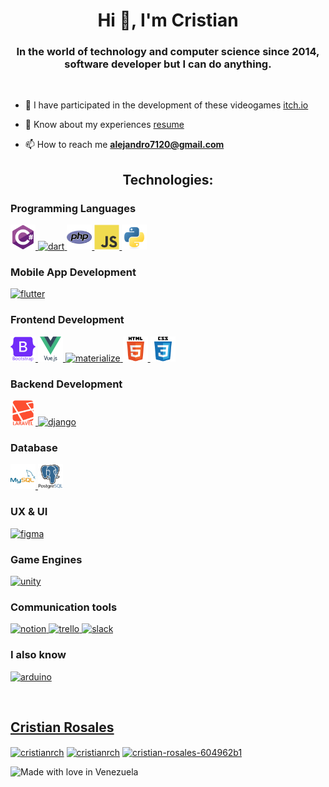 <h1 align="center">Hi 👋, I'm Cristian</h1>
<h3 align="center">In the world of technology and computer science since 2014, software developer but I can do anything.</h3>
<br/>

- 👾 I have participated in the development of these videogames [itch.io](https://cristian-rosales.itch.io/)

- 📄 Know about my experiences [resume](https://1drv.ms/b/s!Ak1wNAbHaGaNgqcf92uscLS1bty8Ig?e=gwfEgW)

- 📫 How to reach me **alejandro7120@gmail.com**

<h2 align="center">Technologies:</h2>

<h3 align="left">Programming Languages</h3>

<a href="https://www.w3schools.com/cs/" target="_blank" rel="noreferrer"> <img src="https://raw.githubusercontent.com/devicons/devicon/master/icons/csharp/csharp-original.svg" alt="csharp" width="40" height="40"/> </a> <a href="https://dart.dev" target="_blank" rel="noreferrer"> <img src="https://www.vectorlogo.zone/logos/dartlang/dartlang-icon.svg" alt="dart" width="40" height="40"/> </a> <a href="https://www.php.net" target="_blank" rel="noreferrer"> <img src="https://raw.githubusercontent.com/devicons/devicon/master/icons/php/php-original.svg" alt="php" width="40" height="40"/> </a> <a href="https://developer.mozilla.org/en-US/docs/Web/JavaScript" target="_blank" rel="noreferrer"> <img src="https://raw.githubusercontent.com/devicons/devicon/master/icons/javascript/javascript-original.svg" alt="javascript" width="40" height="40"/> </a>  <a href="https://www.python.org" target="_blank" rel="noreferrer"> <img src="https://raw.githubusercontent.com/devicons/devicon/master/icons/python/python-original.svg" alt="python" width="40" height="40"/> </a> 

<h3 align="left">Mobile App Development</h3>

<a href="https://flutter.dev" target="_blank" rel="noreferrer"> <img src="https://www.vectorlogo.zone/logos/flutterio/flutterio-icon.svg" alt="flutter" width="40" height="40"/> </a> 

<h3 align="left">Frontend Development</h3>

<a href="https://getbootstrap.com" target="_blank" rel="noreferrer"> <img src="https://raw.githubusercontent.com/devicons/devicon/master/icons/bootstrap/bootstrap-plain-wordmark.svg" alt="bootstrap" width="40" height="40"/> </a> <a href="https://vuejs.org/" target="_blank" rel="noreferrer"> <img src="https://raw.githubusercontent.com/devicons/devicon/master/icons/vuejs/vuejs-original-wordmark.svg" alt="vuejs" width="40" height="40"/> </a> <a href="https://materializecss.com/" target="_blank" rel="noreferrer"> <img src="https://raw.githubusercontent.com/prplx/svg-logos/5585531d45d294869c4eaab4d7cf2e9c167710a9/svg/materialize.svg" alt="materialize" width="40" height="40"/> </a> <a href="https://www.w3.org/html/" target="_blank" rel="noreferrer"> <img src="https://raw.githubusercontent.com/devicons/devicon/master/icons/html5/html5-original-wordmark.svg" alt="html5" width="40" height="40"/> </a> <a href="https://www.w3schools.com/css/" target="_blank" rel="noreferrer"> <img src="https://raw.githubusercontent.com/devicons/devicon/master/icons/css3/css3-original-wordmark.svg" alt="css3" width="40" height="40"/> </a> 

<h3 align="left">Backend Development</h3>

 <a href="https://laravel.com/" target="_blank" rel="noreferrer"> <img src="https://raw.githubusercontent.com/devicons/devicon/master/icons/laravel/laravel-plain-wordmark.svg" alt="laravel" width="40" height="40"/> </a> <a href="https://www.djangoproject.com/" target="_blank" rel="noreferrer"> <img src="https://www.vectorlogo.zone/logos/djangoproject/djangoproject-ar21.svg" alt="django" width="40" height="40"/> </a>

<h3 align="left">Database</h3>

<a href="https://www.mysql.com/" target="_blank" rel="noreferrer"> <img src="https://raw.githubusercontent.com/devicons/devicon/master/icons/mysql/mysql-original-wordmark.svg" alt="mysql" width="40" height="40"/> </a> <a href="https://www.postgresql.org" target="_blank" rel="noreferrer"> <img src="https://raw.githubusercontent.com/devicons/devicon/master/icons/postgresql/postgresql-original-wordmark.svg" alt="postgresql" width="40" height="40"/> </a> 

<h3 align="left">UX & UI</h3>

<a href="https://www.figma.com/" target="_blank" rel="noreferrer"> <img src="https://www.vectorlogo.zone/logos/figma/figma-icon.svg" alt="figma" width="40" height="40"/> </a> 

<h3 align="left">Game Engines</h3>

<a href="https://unity.com/" target="_blank" rel="noreferrer"> <img src="https://www.vectorlogo.zone/logos/unity3d/unity3d-icon.svg" alt="unity" width="40" height="40"/> </a> 

<h3 align="left">Communication tools</h3>

<a href="https://www.notion.so/" target="_blank" rel="noreferrer"> <img src="https://upload.wikimedia.org/wikipedia/commons/thumb/e/e9/Notion-logo.svg/1024px-Notion-logo.svg.png" alt="notion" width="40" height="40"/> </a> <a href="https://trello.com/" target="_blank" rel="noreferrer"> <img src="https://logos-world.net/wp-content/uploads/2021/02/Trello-Logo.png" alt="trello" width="70" height="40"/> </a> <a href="https://slack.com/" target="_blank" rel="noreferrer"> <img src="https://user-images.githubusercontent.com/5147537/54070671-0a173780-4263-11e9-8946-09ac0e37d8c6.png" alt="slack" width="40" height="40"/> </a> 

<h3 align="left">I also know</h3>

<a href="https://www.arduino.cc/" target="_blank" rel="noreferrer"> <img src="https://cdn.worldvectorlogo.com/logos/arduino-1.svg" alt="arduino" width="40" height="40"/> </a> 

<br/>

<h2 align="left"> <a href="" target="_blank" rel="noreferrer"> Cristian Rosales </a> </h2>

<p align="left">
<a href="https://instagram.com/cristianrch" target="blank"><img align="center" src="https://raw.githubusercontent.com/rahuldkjain/github-profile-readme-generator/master/src/images/icons/Social/instagram.svg" alt="cristianrch" height="30" width="40" /></a> <a href="https://twitter.com/cristianrch" target="blank"><img align="center" src="https://raw.githubusercontent.com/rahuldkjain/github-profile-readme-generator/master/src/images/icons/Social/twitter.svg" alt="cristianrch" height="30" width="40" /></a>
<a href="https://linkedin.com/in/cristian-rosales-604962b1" target="blank"><img align="center" src="https://raw.githubusercontent.com/rahuldkjain/github-profile-readme-generator/master/src/images/icons/Social/linked-in-alt.svg" alt="cristian-rosales-604962b1" height="30" width="40" /></a>
</p>

![Made with love in Venezuela](https://madewithlove.now.sh/ve?heart=true&colorB=%230062ff&template=for-the-badge)

